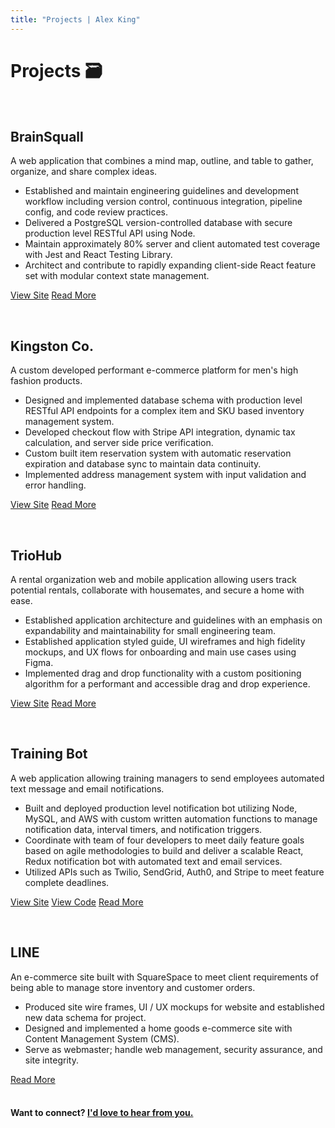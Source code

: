 ```yaml
---
title: "Projects | Alex King"
---
```


# **Projects 🗃**

<div class="project">
  <div class="project-images">
    <img src="/projects/desktop/brainsquall.jpg" alt="" class="desktop" />
    <img src="/projects/mobile/brainsquall.png" alt="" class="mobile"/>
  </div>

  <div class='project-content'>

## BrainSquall

A web application that combines a mind map, outline, and table to gather, organize, and share complex ideas.

- Established and maintain engineering guidelines and development workflow including version control, continuous integration, pipeline config, and code review practices.
- Delivered a PostgreSQL version-controlled database with secure production level RESTful API using Node.
- Maintain approximately 80% server and client automated test coverage with Jest and React Testing Library.
- Architect and contribute to rapidly expanding client-side React feature set with modular context state management.

<a href="https://brainsquall.co" target="_blank" rel="noopener noreferrer">View Site</a>
[Read More](/writing/brainsquall)

  </div>
</div>

<div class="project">
  <div class="project-images">
    <img src="/projects/desktop/kingston.jpg" alt="" class="desktop" />
    <img src="/projects/mobile/kingston.png" alt="" class="mobile"/>
  </div>

  <div class='project-content'>

## Kingston Co.

A custom developed performant e-commerce platform for men's high fashion products.

- Designed and implemented database schema with production level RESTful API endpoints for a complex item and SKU based inventory management system.
- Developed checkout flow with Stripe API integration, dynamic tax calculation, and server side price verification.
- Custom built item reservation system with automatic reservation expiration and database sync to maintain data continuity.
- Implemented address management system with input validation and error handling.

<a href="https://kingstonco.netlify.app" target="_blank" rel="noopener noreferrer">View Site</a>
[Read More](/writing/kingston-co)

  </div>
</div>

<div class="project">
  <div class="project-images">
    <img src="/projects/desktop/triohub.jpg" alt="" class="desktop" />
    <img src="/projects/mobile/triohub.png" alt="" class="mobile"/>
  </div>

  <div class='project-content'>

## TrioHub

A rental organization web and mobile application allowing users track potential rentals, collaborate with housemates, and secure a home with ease.

- Established application architecture and guidelines with an emphasis on expandability and maintainability for small engineering team.
- Established application styled guide, UI wireframes and high fidelity mockups, and UX flows for onboarding and main use cases using Figma.
- Implemented drag and drop functionality with a custom positioning algorithm for a performant and accessible drag and drop experience.

<a href="https://triohub.io" target="_blank" rel="noopener noreferrer">View Site</a>
[Read More](/writing/triohub)

  </div>
</div>
<div class="project">
  <div class="project-images">
    <img src="/projects/desktop/trainingbot.jpg" alt="" class="desktop" />
    <img src="/projects/mobile/trainingbot.png" alt="" class="mobile"/>
  </div>

  <div class='project-content'>

## Training Bot

A web application allowing training managers to send employees automated text message and email notifications.

- Built and deployed production level notification bot utilizing Node, MySQL, and AWS with custom written automation functions to manage notification data, interval timers, and notification triggers.
- Coordinate with team of four developers to meet daily feature goals based on agile methodologies to build and deliver a scalable React, Redux notification bot with automated text and email services.
- Utilized APIs such as Twilio, SendGrid, Auth0, and Stripe to meet feature complete deadlines.

<a href="https://trainingbot.co" target="_blank" rel="noopener noreferrer">View Site</a>
<a href="https://github.com/training-bot" target="_blank" rel="noopener noreferrer">View Code</a>
[Read More](/writing/training-bot)

  </div>
</div>
<div class="project">
  <div class="project-images">
    <img src="/projects/desktop/line.jpg" alt="" class="desktop" />
    <img src="/projects/mobile/line.png" alt="" class="mobile"/>
  </div>

  <div class='project-content'>

## LINE

An e-commerce site built with SquareSpace to meet client requirements of being able to manage store inventory and customer orders.

- Produced site wire frames, UI / UX mockups for website and established new data schema for project.
- Designed and implemented a home goods e-commerce site with Content Management System (CMS).
- Serve as webmaster; handle web management, security assurance, and site integrity.

[Read More](/writing/line)

  </div>
</div>

#### <br/> Want to connect? [I'd love to hear from you.](/contact)
